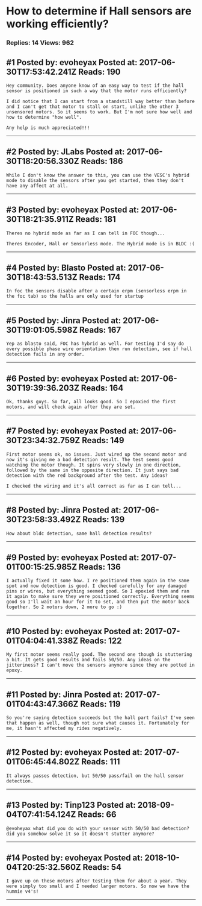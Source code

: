 # How to determine if Hall sensors are working efficiently?

### Replies: 14 Views: 962

## \#1 Posted by: evoheyax Posted at: 2017-06-30T17:53:42.241Z Reads: 190

```
Hey community. Does anyone know of an easy way to test if the hall sensor is positioned in such a way that the motor runs efficiently?

I did notice that I can start from a standstill way better than before and I can't get that motor to stall on start, unlike the other 3 unsensored motors. So it seems to work. But I'm not sure how well and how to determine "how well".

Any help is much appreciated!!!
```

---
## \#2 Posted by: JLabs Posted at: 2017-06-30T18:20:56.330Z Reads: 186

```
While I don't know the answer to this, you can use the VESC's hybrid mode to disable the sensors after you get started, then they don't have any affect at all.
```

---
## \#3 Posted by: evoheyax Posted at: 2017-06-30T18:21:35.911Z Reads: 181

```
Theres no hybrid mode as far as I can tell in FOC though...

Theres Encoder, Hall or Sensorless mode. The Hybrid mode is in BLDC :(
```

---
## \#4 Posted by: Blasto Posted at: 2017-06-30T18:43:53.513Z Reads: 174

```
In foc the sensors disable after a certain erpm (sensorless erpm in the foc tab) so the halls are only used for startup
```

---
## \#5 Posted by: Jinra Posted at: 2017-06-30T19:01:05.598Z Reads: 167

```
Yep as blasto said, FOC has hybrid as well. For testing I'd say do every possible phase wire orientation then run detection, see if hall detection fails in any order.
```

---
## \#6 Posted by: evoheyax Posted at: 2017-06-30T19:39:36.203Z Reads: 164

```
Ok, thanks guys. So far, all looks good. So I epoxied the first motors, and will check again after they are set.
```

---
## \#7 Posted by: evoheyax Posted at: 2017-06-30T23:34:32.759Z Reads: 149

```
First motor seems ok, no issues. Just wired up the second motor and now it's giving me a bad detection result. The test seems good watching the motor though. It spins very slowly in one direction, followed by the same in the opposite direction. It just says bad detection with the red background after the test. Any ideas? 

I checked the wiring and it's all correct as far as I can tell...
```

---
## \#8 Posted by: Jinra Posted at: 2017-06-30T23:58:33.492Z Reads: 139

```
How about bldc detection, same hall detection results?
```

---
## \#9 Posted by: evoheyax Posted at: 2017-07-01T00:15:25.985Z Reads: 136

```
I actually fixed it some how. I re positioned them again in the same spot and now detection is good. I checked carefully for any damaged pins or wires, but everything seemed good. So I epoxied them and ran it again to make sure they were positioned correctly. Everything seems good so I'll wait an hour for it to set, and then put the motor back together. So 2 motors down, 2 more to go :)
```

---
## \#10 Posted by: evoheyax Posted at: 2017-07-01T04:04:41.338Z Reads: 122

```
My first motor seems really good. The second one though is stuttering a bit. It gets good results and fails 50/50. Any ideas on the jitteriness? I can't move the sensors anymore since they are potted in epoxy.
```

---
## \#11 Posted by: Jinra Posted at: 2017-07-01T04:43:47.366Z Reads: 119

```
So you're saying detection succeeds but the hall part fails? I've seen that happen as well, though not sure what causes it. Fortunately for me, it hasn't affected my rides negatively.
```

---
## \#12 Posted by: evoheyax Posted at: 2017-07-01T06:45:44.802Z Reads: 111

```
It always passes detection, but 50/50 pass/fail on the hall sensor detection.
```

---
## \#13 Posted by: Tinp123 Posted at: 2018-09-04T07:41:54.124Z Reads: 66

```
@evoheyax what did you do with your sensor with 50/50 bad detection? did you somehow solve it so it doesn't stutter anymore?
```

---
## \#14 Posted by: evoheyax Posted at: 2018-10-04T20:25:32.560Z Reads: 54

```
I gave up on these motors after testing them for about a year. They were simply too small and I needed larger motors. So now we have the hummie v4's!
```

---
